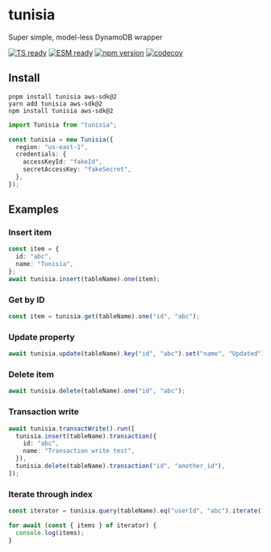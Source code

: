 # tunisia

Super simple, model-less DynamoDB wrapper

[![TS ready](https://img.shields.io/static/v1?label=&message=TS+ready&color=000000&logo=typescript)]()
[![ESM ready](https://img.shields.io/static/v1?label=&message=ESM+ready&color=%23000000&logo=javascript)]()
[![npm version](https://badge.fury.io/js/%40tunisia.svg)](https://badge.fury.io/js/%40tunisia)
[![codecov](https://codecov.io/gh/marvin-j97/tunisia/branch/dev/graph/badge.svg?token=OTGE5ASU1O)](https://codecov.io/gh/marvin-j97/tunisia)

## Install

```
pnpm install tunisia aws-sdk@2
yarn add tunisia aws-sdk@2
npm install tunisia aws-sdk@2
```

```typescript
import Tunisia from "tunisia";

const tunisia = new Tunisia({
  region: "us-east-1",
  credentials: {
    accessKeyId: "fakeId",
    secretAccessKey: "fakeSecret",
  },
});
```

## Examples

### Insert item

```typescript
const item = {
  id: "abc",
  name: "Tunisia",
};
await tunisia.insert(tableName).one(item);
```

### Get by ID

```typescript
const item = tunisia.get(tableName).one("id", "abc");
```

### Update property

```typescript
await tunisia.update(tableName).key("id", "abc").set("name", "Updated").run();
```

### Delete item

```typescript
await tunisia.delete(tableName).one("id", "abc");
```

### Transaction write

```typescript
await tunisia.transactWrite().run([
  tunisia.insert(tableName).transaction({
    id: "abc",
    name: "Transaction write test",
  }),
  tunisia.delete(tableName).transaction("id", "another_id"),
]);
```

### Iterate through index

```typescript
const iterator = tunisia.query(tableName).eq("userId", "abc").iterate();

for await (const { items } of iterator) {
  console.log(items);
}
```
